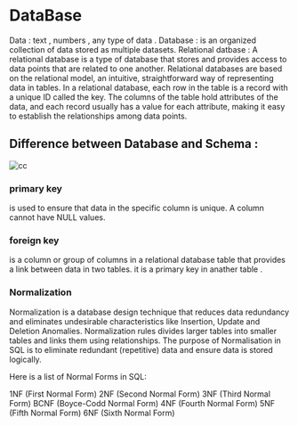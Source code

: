 # DataBase
Data : text , numbers , any type of data . 
Database : is an organized collection of data stored as multiple datasets.
Relational datbase : A relational database is a type of database that stores and provides access to data points that are related to one another. Relational databases are based on the relational model, an intuitive, straightforward way of representing data in tables. In a relational database, each row in the table is a record with a unique ID called the key. The columns of the table hold attributes of the data, and each record usually has a value for each attribute, making it easy to establish the relationships among data points.

## Difference between Database and Schema :


![cc](https://github.com/ziadahmed123/DataBase/assets/85025911/c2da46f7-5264-4b9c-bcba-1b44fffb5d1c)



### primary key 
is used to ensure that data in the specific column is unique. A column cannot have NULL values.
### foreign key 
is a column or group of columns in a relational database table that provides a link between data in two tables. 
it is a primary key in anather table .




### Normalization 
Normalization is a database design technique that reduces data redundancy and eliminates undesirable characteristics like Insertion, Update and Deletion Anomalies. Normalization rules divides larger tables into smaller tables and links them using relationships. The purpose of Normalisation in SQL is to eliminate redundant (repetitive) data and ensure data is stored logically.



Here is a list of Normal Forms in SQL:

1NF (First Normal Form)
2NF (Second Normal Form)
3NF (Third Normal Form)
BCNF (Boyce-Codd Normal Form)
4NF (Fourth Normal Form)
5NF (Fifth Normal Form)
6NF (Sixth Normal Form)

